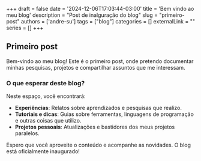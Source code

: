 +++
draft = false
date = '2024-12-06T17:03:44-03:00'
title = 'Bem vindo ao meu blog'
description = "Post de inalguração do blog"
slug = "primeiro-post"
authors = ['andre-su']
tags = ["blog"]
categories = []
externalLink = ""
series = []
+++

## Primeiro post

Bem-vindo ao meu blog!
Este é o primeiro post, onde pretendo documentar minhas pesquisas, projetos e compartilhar assuntos que me interessam.

### O que esperar deste blog?

Neste espaço, você encontrará:

- **Experiências**: Relatos sobre aprendizados e pesquisas que realizo.
- **Tutoriais e dicas**: Guias sobre ferramentas, linguagens de programação e outras coisas que utilizo.
- **Projetos pessoais**: Atualizações e bastidores dos meus projetos paralelos.

Espero que você aproveite o conteúdo e acompanhe as novidades.
O blog está oficialmente inaugurado!
